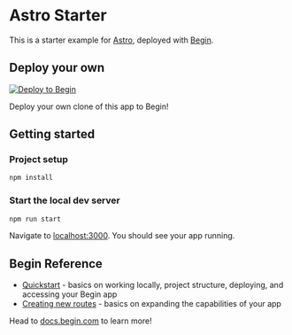 # Astro Starter 

This is a starter example for [Astro](https://astro.build), deployed with [Begin](https://begin.com).


## Deploy your own

[![Deploy to Begin](https://static.begin.com/deploy-to-begin.svg)](https://begin.com/apps/create?template=https://github.com/begin-examples/astro-starter)

Deploy your own clone of this app to Begin!

## Getting started

### Project setup

```bash
npm install
```

### Start the local dev server

```bash
npm run start
```

Navigate to [localhost:3000](http://localhost:3000). You should see your app running.

## Begin Reference

- [Quickstart](https://docs.begin.com/en/guides/quickstart/) - basics on working locally, project structure, deploying, and accessing your Begin app
- [Creating new routes](https://docs.begin.com/en/functions/creating-new-functions) - basics on expanding the capabilities of your app

Head to [docs.begin.com](https://docs.begin.com/) to learn more!



